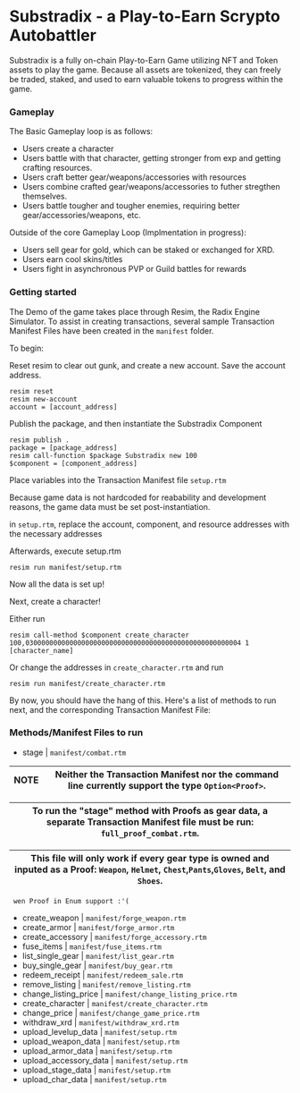 # Substradix - a Play-to-Earn Scrypto Autobattler

Substradix is a fully on-chain Play-to-Earn Game utilizing NFT and Token assets to play the game. Because all assets are tokenized, they can freely be traded, staked, 
and used to earn valuable tokens to progress within the game.

### Gameplay

The Basic Gameplay loop is as follows:

- Users create a character
- Users battle with that character, getting stronger from exp and getting crafting resources.
- Users craft better gear/weapons/accessories with resources
- Users combine crafted gear/weapons/accessories to futher stregthen themselves.
- Users battle tougher and tougher enemies, requiring better gear/accessories/weapons, etc.

Outside of the core Gameplay Loop (Implmentation in progress):
- Users sell gear for gold, which can be staked or exchanged for XRD.
- Users earn cool skins/titles
- Users fight in asynchronous PVP or Guild battles for rewards

### Getting started

The Demo of the game takes place through Resim, the Radix Engine Simulator. To assist in creating transactions, several sample Transaction Manifest Files have been 
created in the `manifest` folder. 

To begin: 

Reset resim to clear out gunk, and create a new account. Save the account address.
```
resim reset
resim new-account
account = [account_address]
```

Publish the package, and then instantiate the Substradix Component
```
resim publish .
package = [package_address]
resim call-function $package Substradix new 100
$component = [component_address]
```

Place variables into the Transaction Manifest file `setup.rtm`

Because game data is not hardcoded for reabability and development reasons, the game data must be set post-instantiation.

in `setup.rtm`, replace the account, component, and resource addresses with the necessary addresses

Afterwards, execute setup.rtm
```
resim run manifest/setup.rtm
```
Now all the data is set up!

Next, create a character! 

Either run
```
resim call-method $component create_character 100,030000000000000000000000000000000000000000000000000004 1 [character_name]
```

Or change the addresses in `create_character.rtm` and run
```
resim run manifest/create_character.rtm
````

By now, you should have the hang of this. Here's a list of methods to run next, and the corresponding Transaction Manifest File:

### Methods/Manifest Files to run
- stage | `manifest/combat.rtm`
 
|**NOTE**| Neither the Transaction Manifest nor the command line currently support the type `Option<Proof>`. |
|----|-----|

|To run the "stage" method with Proofs as gear data, a separate Transaction Manifest file must be run: `full_proof_combat.rtm`.
|----|

| This file will only work if every gear type is owned and inputed as a Proof: `Weapon`, `Helmet`, `Chest`,`Pants`,`Gloves`, `Belt`, and `Shoes`.
|----|

`
wen Proof in Enum support :'(`

- create_weapon | `manifest/forge_weapon.rtm`
- create_armor | `manifest/forge_armor.rtm`
- create_accessory | `manifest/forge_accessory.rtm`
- fuse_items | `manifest/fuse_items.rtm`
- list_single_gear | `manifest/list_gear.rtm`
- buy_single_gear | `manifest/buy_gear.rtm`
- redeem_receipt | `manifest/redeem_sale.rtm`
- remove_listing | `manifest/remove_listing.rtm`
- change_listing_price | `manifest/change_listing_price.rtm`
- create_character | `manifest/create_character.rtm`
- change_price | `manifest/change_game_price.rtm`
- withdraw_xrd | `manifest/withdraw_xrd.rtm`
- upload_levelup_data | `manifest/setup.rtm`
- upload_weapon_data | `manifest/setup.rtm`
- upload_armor_data | `manifest/setup.rtm`
- upload_accessory_data | `manifest/setup.rtm`
- upload_stage_data | `manifest/setup.rtm`
- upload_char_data | `manifest/setup.rtm`
